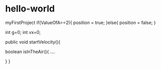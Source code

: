# hello-world
myFirstProject
if(ValueOfA==2){
   position = true;
}else{
    position = false;
}

int g=0;
int vx=0;

public void startVelocity(){

boolean isInTheAir(){
  ....
 
 }
}